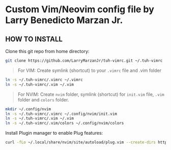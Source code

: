 # Custom Vim/Neovim config file by Larry Benedicto Marzan Jr.
   
## HOW TO INSTALL

Clone this git repo from home directory:
```bash
git clone https://github.com/LarryMarzanJr/tuh-vimrc.git ~/.tuh-vimrc
```
> For VIM:
Create symlink (shortcut) to your `.vimrc` file and .vim folder 
```bash
ln -s ~/.tuh-vimrc/.vimrc ~/.vimrc
ln -s ~/.tuh-vimrc/.vim ~/.vim
```

> For NVIM:
Create `nvim` folder, symlink (shortcut) for `init.vim` file, `.vim` folder and `colors` folder.
```bash
mkdir ~/.config/nvim
ln -s ~/.tuh-vimrc/.vimrc ~/.config/nvim/init.vim
ln -s ~/.tuh-vimrc/.vim ~/.vim
ln -s ~/.tuh-vimrc/.vim/colors ~/.config/nvim/colors
```
Install Plugin manager to enable Plug features:
```bash
curl -fLo ~/.local/share/nvim/site/autoload/plug.vim --create-dirs https://raw.githubusercontent.com/junegunn/vim-plug/master/plug.vim
```
